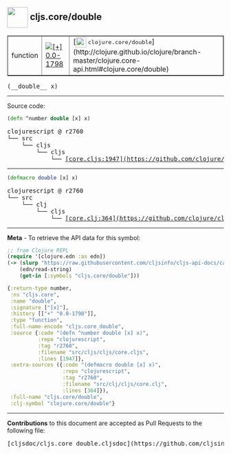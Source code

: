 ## <img width="48px" valign="middle" src="http://i.imgur.com/Hi20huC.png"> cljs.core/double

 <table border="1">
<tr>

<td>function</td>
<td><a href="https://github.com/cljsinfo/cljs-api-docs/tree/0.0-1798"><img valign="middle" alt="[+] 0.0-1798" src="https://img.shields.io/badge/+-0.0--1798-lightgrey.svg"></a> </td>
<td>
[<img height="24px" valign="middle" src="http://i.imgur.com/1GjPKvB.png"> <samp>clojure.core/double</samp>](http://clojure.github.io/clojure/branch-master/clojure.core-api.html#clojure.core/double)
</td>
</tr>
</table>

 <samp>
(__double__ x)<br>
</samp>

---





Source code:

```clj
(defn ^number double [x] x)
```

 <pre>
clojurescript @ r2760
└── src
    └── cljs
        └── cljs
            └── <ins>[core.cljs:1947](https://github.com/clojure/clojurescript/blob/r2760/src/cljs/cljs/core.cljs#L1947)</ins>
</pre>


---

```clj
(defmacro double [x] x)
```

 <pre>
clojurescript @ r2760
└── src
    └── clj
        └── cljs
            └── <ins>[core.clj:364](https://github.com/clojure/clojurescript/blob/r2760/src/clj/cljs/core.clj#L364)</ins>
</pre>

---

__Meta__ - To retrieve the API data for this symbol:

```clj
;; from Clojure REPL
(require '[clojure.edn :as edn])
(-> (slurp "https://raw.githubusercontent.com/cljsinfo/cljs-api-docs/catalog/cljs-api.edn")
    (edn/read-string)
    (get-in [:symbols "cljs.core/double"]))
```

```clj
{:return-type number,
 :ns "cljs.core",
 :name "double",
 :signature ["[x]"],
 :history [["+" "0.0-1798"]],
 :type "function",
 :full-name-encode "cljs.core_double",
 :source {:code "(defn ^number double [x] x)",
          :repo "clojurescript",
          :tag "r2760",
          :filename "src/cljs/cljs/core.cljs",
          :lines [1947]},
 :extra-sources ({:code "(defmacro double [x] x)",
                  :repo "clojurescript",
                  :tag "r2760",
                  :filename "src/clj/cljs/core.clj",
                  :lines [364]}),
 :full-name "cljs.core/double",
 :clj-symbol "clojure.core/double"}

```

---

__Contributions__ to this document are accepted as Pull Requests to the following file:

 <pre>
[cljsdoc/cljs.core_double.cljsdoc](https://github.com/cljsinfo/cljs-api-docs/blob/master/cljsdoc/cljs.core_double.cljsdoc)
</pre>

